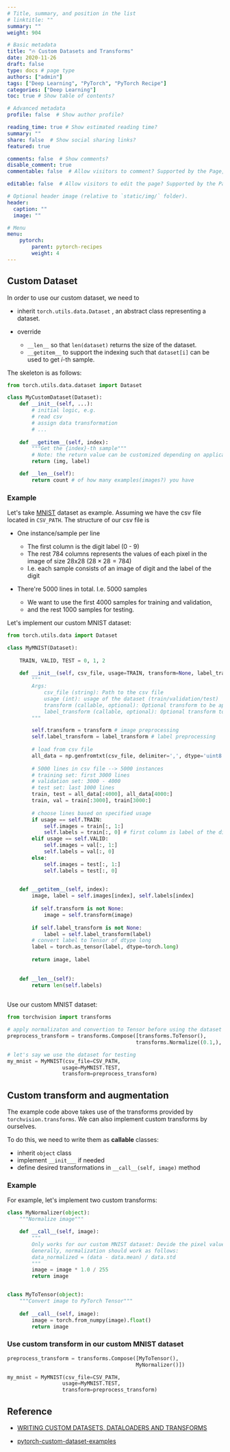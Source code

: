 ```yaml
---
# Title, summary, and position in the list
# linktitle: ""
summary: ""
weight: 904

# Basic metadata
title: "🔥 Custom Datasets and Transforms"
date: 2020-11-26
draft: false
type: docs # page type
authors: ["admin"]
tags: ["Deep Learning", "PyTorch", "PyTorch Recipe"]
categories: ["Deep Learning"]
toc: true # Show table of contents?

# Advanced metadata
profile: false  # Show author profile?

reading_time: true # Show estimated reading time?
summary: ""
share: false  # Show social sharing links?
featured: true

comments: false  # Show comments?
disable_comment: true
commentable: false  # Allow visitors to comment? Supported by the Page, Post, and Docs content types.

editable: false  # Allow visitors to edit the page? Supported by the Page, Post, and Docs content types.

# Optional header image (relative to `static/img/` folder).
header:
  caption: ""
  image: ""

# Menu
menu: 
    pytorch:
        parent: pytorch-recipes
        weight: 4
---
```


## Custom Dataset

In order to use our custom dataset, we need to

- inherit `torch.utils.data.Dataset` , an abstract class representing a dataset.

- override
  - `__len__` so that `len(dataset)` returns the size of the dataset.
  - `__getitem__` to support the indexing such that `dataset[i]` can be used to get *i*-th sample.

The skeleton is as follows:

```python
from torch.utils.data.dataset import Dataset

class MyCustomDataset(Dataset):
    def __init__(self, ...):
        # initial logic, e.g.
        # read csv
        # assign data transformation
        # ...
        
    def __getitem__(self, index):
        """Get the {index}-th sample"""
        # Note: the return value can be customized depending on application
        return (img, label)

    def __len__(self):
        return count # of how many examples(images?) you have
```

### Example

Let's take [MNIST](http://yann.lecun.com/exdb/mnist/) dataset as example. Assuming we have the csv file located in `CSV_PATH`. The structure of our csv file is

- One instance/sample per line
  - The first column is the digit label (0 - 9)
  - The rest 784 columns represents the values of each pixel in the image of size 28x28 ($28 \times 28 = 784$)
  - I.e. each sample consists of an image of digit and the label of the digit

- There're 5000 lines in total. I.e. 5000 samples
  - We want to use the first 4000 samples for training and validation, 
  - and the rest 1000 samples for testing.

Let's implement our custom MNIST dataset:

```python
from torch.utils.data import Dataset

class MyMNIST(Dataset):
    
    TRAIN, VALID, TEST = 0, 1, 2
    
    def __init__(self, csv_file, usage=TRAIN, transform=None, label_transform=None):
        """
        Args:
            csv_file (string): Path to the csv file
            usage (int): usage of the dataset (train/validation/test)  
            transform (callable, optional): Optional transform to be applied on the image.
            label_transform (callable, optional): Optional transform to be applied on the label.
        """

        self.transform = transform # image preprocessing
        self.label_transform = label_transform # label preprocessing
        
        # load from csv file
        all_data = np.genfromtxt(csv_file, delimiter=',', dtype='uint8')
        
        # 5000 lines in csv file --> 5000 instances
        # training set: first 3000 lines
        # validation set: 3000 - 4000 
        # test set: last 1000 lines
        train, test = all_data[:4000], all_data[4000:]
        train, val = train[:3000], train[3000:]
        
        # choose lines based on specified usage
        if usage == self.TRAIN:
            self.images = train[:, 1:]
            self.labels = train[:, 0] # first column is label of the digit 
        elif usage == self.VALID:
            self.images = val[:, 1:]
            self.labels = val[:, 0]
        else:
            self.images = test[:, 1:]
            self.labels = test[:, 0]
      

    def __getitem__(self, index):
        image, label = self.images[index], self.labels[index]
        
        if self.transform is not None:
            image = self.transform(image)
        
        if self.label_transform is not None:
            label = self.label_transform(label)       
        # convert label to Tensor of dtype long
        label = torch.as_tensor(label, dtype=torch.long)
        
        return image, label
    
    
    def __len__(self):
        return len(self.labels)
             
```

Use our custom MNIST dataset:

```python
from torchvision import transforms

# apply normalizaton and convertion to Tensor before using the dataset
preprocess_transform = transforms.Compose([transforms.ToTensor(),
                                          transforms.Normalize((0.1,), (0.4))])

# let's say we use the dataset for testing
my_mnist = MyMNIST(csv_file=CSV_PATH,
                  usage=MyMNIST.TEST,
                  transform=preprocess_transform)
```

## Custom transform and augmentation

The example code above takes use of the transforms provided by `torchvision.transforms`. We can also implement custom transforms by ourselves. 

To do this, we need to write them as **callable** classes:

- inherit `object` class
- implement `__init___` if needed
- define desired transformations in `__call__(self, image)` method

### Example

For example, let's implement two custom transforms:

```python
class MyNormalizer(object):
    """Normalize image"""

    def __call__(self, image):
        """
        Only works for our custom MNIST dataset: Devide the pixel values by 255
        Generally, normalization should work as follows:
        data_normalized = (data - data.mean) / data.std
        """
        image = image * 1.0 / 255
        return image


class MyToTensor(object):
    """Convert image to PyTorch Tensor"""
 
    def __call__(self, image):
        image = torch.from_numpy(image).float()
        return image
```

### Use custom transform in our custom MNIST dataset

```python
preprocess_transform = transforms.Compose([MyToTensor(),
                                          MyNormalizer()])

my_mnist = MyMNIST(csv_file=CSV_PATH,
                  usage=MyMNIST.TEST,
                  transform=preprocess_transform)
```



## Reference

- [WRITING CUSTOM DATASETS, DATALOADERS AND TRANSFORMS](https://pytorch.org/tutorials/beginner/data_loading_tutorial.html#compose-transforms)

- [pytorch-custom-dataset-examples](https://github.com/utkuozbulak/pytorch-custom-dataset-examples)

